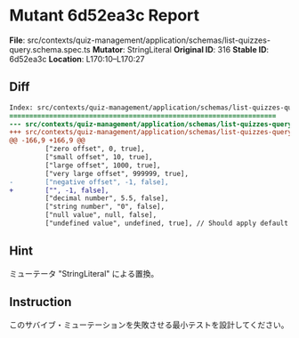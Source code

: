 # Mutant 6d52ea3c Report

**File**: src/contexts/quiz-management/application/schemas/list-quizzes-query.schema.spec.ts
**Mutator**: StringLiteral
**Original ID**: 316
**Stable ID**: 6d52ea3c
**Location**: L170:10–L170:27

## Diff

```diff
Index: src/contexts/quiz-management/application/schemas/list-quizzes-query.schema.spec.ts
===================================================================
--- src/contexts/quiz-management/application/schemas/list-quizzes-query.schema.spec.ts	original
+++ src/contexts/quiz-management/application/schemas/list-quizzes-query.schema.spec.ts	mutated #316
@@ -166,9 +166,9 @@
         ["zero offset", 0, true],
         ["small offset", 10, true],
         ["large offset", 1000, true],
         ["very large offset", 999999, true],
-        ["negative offset", -1, false],
+        ["", -1, false],
         ["decimal number", 5.5, false],
         ["string number", "0", false],
         ["null value", null, false],
         ["undefined value", undefined, true], // Should apply default
```

## Hint

ミューテータ "StringLiteral" による置換。

## Instruction

このサバイブ・ミューテーションを失敗させる最小テストを設計してください。
